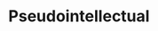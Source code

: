 ---
title: Pseudointellectual
meaning: A person who claims proficiency in scholarly or artistic activities while lacking in-depth knowledge or critical understanding. A person who pretends to be of greater intelligence than he or she in fact is.
---